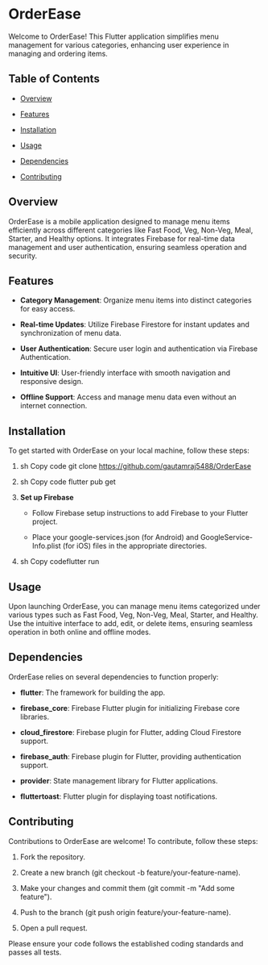 OrderEase
=========

Welcome to OrderEase! This Flutter application simplifies menu management for various categories, enhancing user experience in managing and ordering items.

Table of Contents
-----------------

*   [Overview](#overview)

*   [Features](#features)

*   [Installation](#installation)

*   [Usage](#usage)

*   [Dependencies](#dependencies)

*   [Contributing](#contributing)


Overview
--------

OrderEase is a mobile application designed to manage menu items efficiently across different categories like Fast Food, Veg, Non-Veg, Meal, Starter, and Healthy options. It integrates Firebase for real-time data management and user authentication, ensuring seamless operation and security.

Features
--------

*   **Category Management**: Organize menu items into distinct categories for easy access.

*   **Real-time Updates**: Utilize Firebase Firestore for instant updates and synchronization of menu data.

*   **User Authentication**: Secure user login and authentication via Firebase Authentication.

*   **Intuitive UI**: User-friendly interface with smooth navigation and responsive design.

*   **Offline Support**: Access and manage menu data even without an internet connection.


Installation
------------

To get started with OrderEase on your local machine, follow these steps:

1.  sh Copy code git clone https://github.com/gautamraj5488/OrderEase

2.  sh Copy code flutter pub get

3.  **Set up Firebase**

    *   Follow Firebase setup instructions to add Firebase to your Flutter project.

    *   Place your google-services.json (for Android) and GoogleService-Info.plist (for iOS) files in the appropriate directories.

4.  sh Copy codeflutter run


Usage
-----

Upon launching OrderEase, you can manage menu items categorized under various types such as Fast Food, Veg, Non-Veg, Meal, Starter, and Healthy. Use the intuitive interface to add, edit, or delete items, ensuring seamless operation in both online and offline modes.

Dependencies
------------

OrderEase relies on several dependencies to function properly:

*   **flutter**: The framework for building the app.

*   **firebase\_core**: Firebase Flutter plugin for initializing Firebase core libraries.

*   **cloud\_firestore**: Firebase plugin for Flutter, adding Cloud Firestore support.

*   **firebase\_auth**: Firebase plugin for Flutter, providing authentication support.

*   **provider**: State management library for Flutter applications.

*   **fluttertoast**: Flutter plugin for displaying toast notifications.


Contributing
------------

Contributions to OrderEase are welcome! To contribute, follow these steps:

1.  Fork the repository.

2.  Create a new branch (git checkout -b feature/your-feature-name).

3.  Make your changes and commit them (git commit -m "Add some feature").

4.  Push to the branch (git push origin feature/your-feature-name).

5.  Open a pull request.


Please ensure your code follows the established coding standards and passes all tests.